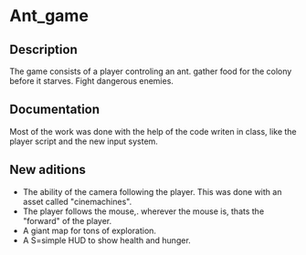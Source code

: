 # Ant_game

## Description

The game consists of a player controling an ant. gather food for the colony before it starves. Fight dangerous enemies.

## Documentation

Most of the work was done with the help of the code writen in class, like the player script and the new input system.

## New aditions
- The ability of the camera following the player. This was done with an asset called "cinemachines".
- The player follows the mouse,. wherever the mouse is, thats the "forward" of the player.
- A giant map for tons of exploration.
- A S=simple HUD to show health and hunger.
